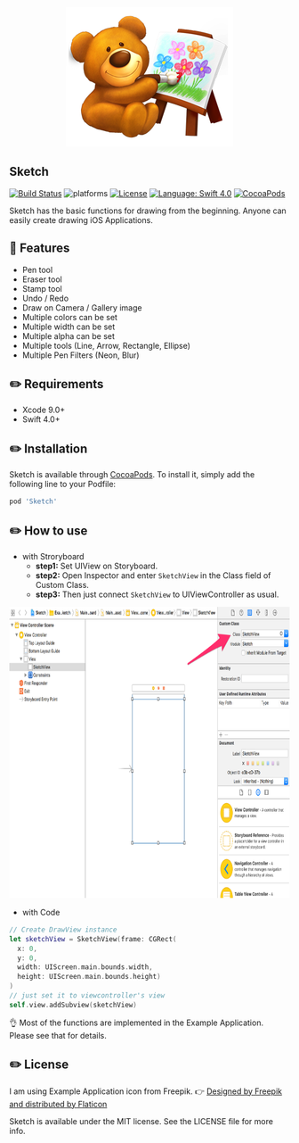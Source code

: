 <div style="text-align: center; width: 100%">
<img src="Documents/Sketch.png" width: 100% height: 100% alt="Sketch Logo"> 
</div>

## Sketch
[![Build Status](https://travis-ci.org/daihase/Sketch.svg?branch=master)](https://travis-ci.org/daihase/Sketch)
![platforms](https://img.shields.io/badge/platforms-iOS-333333.svg)
[![License](https://img.shields.io/cocoapods/l/Sketch.svg?style=flat)](http://cocoapods.org/pods/Sketch)
[![Language: Swift 4.0](https://img.shields.io/badge/swift-4.0-4BC51D.svg?style=flat)](https://developer.apple.com/swift)
[![CocoaPods](https://img.shields.io/badge/Cocoa%20Pods-✓-4BC51D.svg?style=flat)](https://cocoapods.org/pods/Sketch)

Sketch has the basic functions for drawing from the beginning. Anyone can easily create drawing iOS Applications.

## :memo: Features
- Pen tool
- Eraser tool
- Stamp tool
- Undo / Redo
- Draw on Camera / Gallery image
- Multiple colors can be set
- Multiple width can be set
- Multiple alpha can be set 
- Multiple tools (Line, Arrow, Rectangle, Ellipse)
- Multiple Pen Filters (Neon, Blur)

## :pencil2: Requirements
- Xcode 9.0+
- Swift 4.0+

## :pencil2: Installation

Sketch is available through [CocoaPods](http://cocoapods.org). To install
it, simply add the following line to your Podfile:

```ruby
pod 'Sketch'
```

## :pencil2: How to use
* with Stroryboard
  * **step1:** Set UIView on Storyboard.
  * **step2:** Open Inspector and enter `SketchView` in the Class field of Custom Class.
  * **step3:** Then just connect `SketchView` to UIViewController as usual.

<img src="Documents/Storyboard.png" width="797" height="522" alt="Sketch Logo"> 


* with Code

```Swift
// Create DrawView instance
let sketchView = SketchView(frame: CGRect(
  x: 0,
  y: 0,
  width: UIScreen.main.bounds.width,
  height: UIScreen.main.bounds.height)
)
// just set it to viewcontroller's view
self.view.addSubview(sketchView)
```

:ok_hand: Most of the functions are implemented in the Example Application. Please see that for details.

## :pencil2: License

I am using Example Application icon from Freepik.  :point_right: [Designed by Freepik and distributed by Flaticon](https://www.freepik.com/)

Sketch is available under the MIT license. See the LICENSE file for more info.
